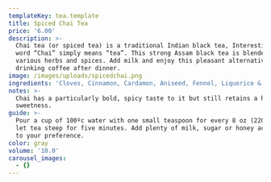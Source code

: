```yaml
---
templateKey: tea.template
title: Spiced Chai Tea
price: '6.00'
description: >-
  Chai tea (or spiced tea) is a traditional Indian black tea, Interestingly, the
  word “Chai” simply means “tea”. This strong Assam black tea is blended with
  various herbs and spices. Add milk and enjoy this pleasant alternative to
  drinking coffee after dinner.
image: /images/uploads/spicedchai.png
ingredients: 'Cloves, Cinnamon, Cardamon, Aniseed, Fennel, Liquorice & Lemongrass'
notes: >-
  Chai has a particularly bold, spicy taste to it but still retains a hint of
  sweetness.
guide: >-
  Pour a cup of 100ºc water with one small teaspoon for every 8 oz (220g) and
  let tea steep for five minutes. Add plenty of milk, sugar or honey according
  to your preference.
color: gray
volume: '10.0'
carousel_images:
  - {}
---
```


